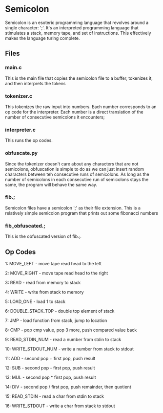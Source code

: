 # Semicolon

Semicolon is an esoteric programming language that revolves around a single character: ';'. It's an interpreted programming language that stimulates a stack, memory tape, and set of instructions. This effectively makes the language turing complete.

## Files
### main.c
This is the main file that copies the semicolon file to a buffer, tokenizes it, and then interprets the tokens
### tokenizer.c
This tokenizes the raw input into numbers. Each number corresponds to an op code for the interpreter. Each number is a direct translation of the number of consecutive semicolons it encounters;
### interpreter.c
This runs the op codes.
### obfuscate.py
Since the tokenizer doesn't care about any characters that are not semicolons, obfuscation is simple to do as we can just insert random characters between teh consecutive runs of semicolons. As long as the number of semicolons in each consecutive run of semicolons stays the same, the program will behave the same way.
### fib.;
Semicolon files have a semicolon ';' as their file extension. This is a relatively simple semicolon program that prints out some fibonacci numbers
### fib\_obfuscated.;
This is the obfuscated version of fib.;.

## Op Codes

1: MOVE_LEFT - move tape read head to the left

2: MOVE_RIGHT - move tape read head to the right

3: READ - read from memory to stack

4: WRITE - write from stack to memory

5: LOAD_ONE - load 1 to stack

6: DOUBLE\_STACK\_TOP - double top element of stack

7: JMP - load function from stack, jump to location

8: CMP - pop cmp value, pop 3 more, push compared value back

9: READ\_STDIN\_NUM - read a number from stdin to stack

10: WRITE\_STDOUT\_NUM - write a number from stack to stdout

11: ADD - second pop + first pop, push result

12: SUB - second pop - first pop, push result

13: MUL - second pop * first pop, push result

14: DIV - second pop / first pop, push remainder, then quotient

15: READ\_STDIN - read a char from stdin to stack

16: WRITE\_STDOUT - write a char from stack to stdout
